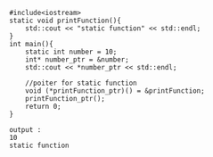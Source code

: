         #include<iostream>
        static void printFunction(){
            std::cout << "static function" << std::endl;
        }  
        int main(){        
            static int number = 10;
            int* number_ptr = &number;
            std::cout << *number_ptr << std::endl;
            
            //poiter for static function
            void (*printFunction_ptr)() = &printFunction;
            printFunction_ptr();
            return 0;
        }

        output :  
        10
        static function
